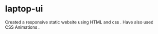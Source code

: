 # laptop-ui

Created a responsive static website using HTML and css . Have also used CSS Animations .


